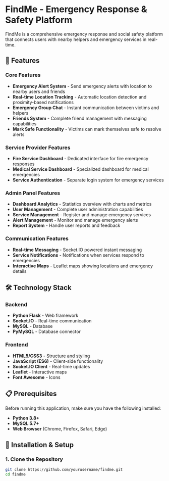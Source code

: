 # FindMe - Emergency Response & Safety Platform

FindMe is a comprehensive emergency response and social safety platform that connects users with nearby helpers and emergency services in real-time.

## 🚨 Features

### **Core Features**
- **Emergency Alert System** - Send emergency alerts with location to nearby users and friends
- **Real-time Location Tracking** - Automatic location detection and proximity-based notifications
- **Emergency Group Chat** - Instant communication between victims and helpers
- **Friends System** - Complete friend management with messaging capabilities
- **Mark Safe Functionality** - Victims can mark themselves safe to resolve alerts

### **Service Provider Features**
- **Fire Service Dashboard** - Dedicated interface for fire emergency responses
- **Medical Service Dashboard** - Specialized dashboard for medical emergencies
- **Service Authentication** - Separate login system for emergency services

### **Admin Panel Features**
- **Dashboard Analytics** - Statistics overview with charts and metrics
- **User Management** - Complete user administration capabilities
- **Service Management** - Register and manage emergency services
- **Alert Management** - Monitor and manage emergency alerts
- **Report System** - Handle user reports and feedback

### **Communication Features**
- **Real-time Messaging** - Socket.IO powered instant messaging
- **Service Notifications** - Notifications when services respond to emergencies
- **Interactive Maps** - Leaflet maps showing locations and emergency details

## 🛠️ Technology Stack

### **Backend**
- **Python Flask** - Web framework
- **Socket.IO** - Real-time communication
- **MySQL** - Database
- **PyMySQL** - Database connector

### **Frontend**
- **HTML5/CSS3** - Structure and styling
- **JavaScript (ES6)** - Client-side functionality
- **Socket.IO Client** - Real-time updates
- **Leaflet** - Interactive maps
- **Font Awesome** - Icons

## 📋 Prerequisites

Before running this application, make sure you have the following installed:

- **Python 3.8+**
- **MySQL 5.7+**
- **Web Browser** (Chrome, Firefox, Safari, Edge)

## 🚀 Installation & Setup

### **1. Clone the Repository**
```bash
git clone https://github.com/yourusername/findme.git
cd findme

